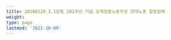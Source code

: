 ```yaml
---
title: 20200228_3.1운동 101주년 기념 강제징용노동자상 양대노총 합동참배
weight: 
type: page
lastmod: '2021-10-09'
---
```


